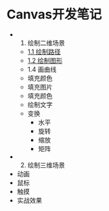 # Canvas开发笔记
* 1. 绘制二维场景
  * [1.1 绘制路径](./note/chapter-01/01.md)
  * [1.2 绘制图形](./note/chapter-01/02.md)
  * 1.4 画曲线
  * 填充颜色
  * 填充图片
  * 填充颜色
  * 绘制文字
  * 变换
    * 水平
    * 旋转
    * 缩放
    * 矩阵
* 2. 绘制三维场景
* 动画
* 鼠标
* 触摸
* 实战效果
  